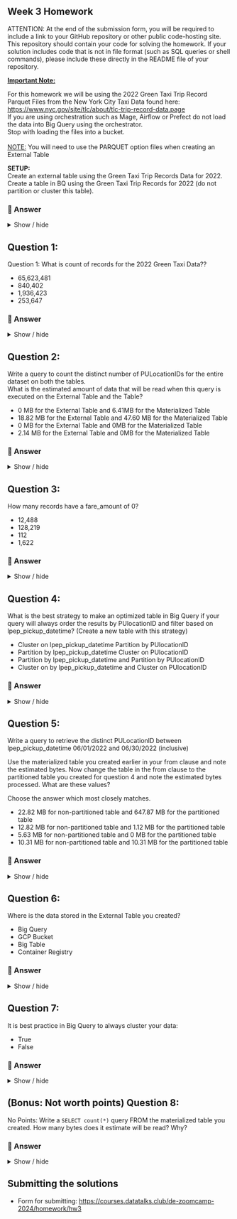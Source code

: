 ## Week 3 Homework
ATTENTION: At the end of the submission form, you will be required to include a link to your GitHub repository or other public code-hosting site. This repository should contain your code for solving the homework. If your solution includes code that is not in file format (such as SQL queries or shell commands), please include these directly in the README file of your repository.

<b><u>Important Note:</b></u> <p> For this homework we will be using the 2022 Green Taxi Trip Record Parquet Files from the New York
City Taxi Data found here: </br> https://www.nyc.gov/site/tlc/about/tlc-trip-record-data.page </br>
If you are using orchestration such as Mage, Airflow or Prefect do not load the data into Big Query using the orchestrator.</br>
Stop with loading the files into a bucket. </br></br>
<u>NOTE:</u> You will need to use the PARQUET option files when creating an External Table</br>

<b>SETUP:</b></br>
Create an external table using the Green Taxi Trip Records Data for 2022. </br>
Create a table in BQ using the Green Taxi Trip Records for 2022 (do not partition or cluster this table). </br>
</p>

### 🔵 Answer

<details>
    <summary>Show / hide</summary>

I had trouble getting Mage to load the Parquet files into GCS, so I modified the script provided by DE Zoomcamp and [used it](https://github.com/cenviity/data-engineering-zoomcamp-2024/blob/homework-module-3/03-data-warehouse/web_to_gcs.py) to accomplish the file loading instead.

The external table was then created with [this DDL statement](https://github.com/cenviity/data-engineering-zoomcamp-2024/blob/homework-module-3/03-data-warehouse/bigquery_queries.sql#L1-L6). The materialised table was created with [this DDL statement](https://github.com/cenviity/data-engineering-zoomcamp-2024/blob/homework-module-3/03-data-warehouse/bigquery_queries.sql#L8-L12).

**Update 2024-02-17:**

I have managed to write a [`dlt` pipeline](https://github.com/cenviity/data-engineering-zoomcamp-2024/blob/main/03-data-warehouse/green-taxi-trips-2022-dlt/) to load the Parquet files into GCS now.
</details>

## Question 1:
Question 1: What is count of records for the 2022 Green Taxi Data??
- 65,623,481
- 840,402
- 1,936,423
- 253,647

### 🔵 Answer

<details>
    <summary>Show / hide</summary>

The answer is **840,402**. See [this SQL query](https://github.com/cenviity/data-engineering-zoomcamp-2024/blob/homework-module-3/03-data-warehouse/bigquery_queries.sql#L14-L19). The number of rows can also be seen in the BigQuery table metadata:

![](screenshots/materialised_table_number_of_rows.png "Number of rows shown in materialised table's metadata")
</details>

## Question 2:
Write a query to count the distinct number of PULocationIDs for the entire dataset on both the tables.</br>
What is the estimated amount of data that will be read when this query is executed on the External Table and the Table?

- 0 MB for the External Table and 6.41MB for the Materialized Table
- 18.82 MB for the External Table and 47.60 MB for the Materialized Table
- 0 MB for the External Table and 0MB for the Materialized Table
- 2.14 MB for the External Table and 0MB for the Materialized Table


### 🔵 Answer

<details>
    <summary>Show / hide</summary>

The answer is **0 MB for the External Table and 6.41MB for the Materialized Table**. See [these two SQL queries](https://github.com/cenviity/data-engineering-zoomcamp-2024/blob/homework-module-3/03-data-warehouse/bigquery_queries.sql#L21-L28).
</details>

## Question 3:
How many records have a fare_amount of 0?
- 12,488
- 128,219
- 112
- 1,622

### 🔵 Answer

<details>
    <summary>Show / hide</summary>

The answer is **1,622**. See [this SQL query](https://github.com/cenviity/data-engineering-zoomcamp-2024/blob/homework-module-3/03-data-warehouse/bigquery_queries.sql#L30-L36).
</details>

## Question 4:
What is the best strategy to make an optimized table in Big Query if your query will always order the results by PUlocationID and filter based on lpep_pickup_datetime? (Create a new table with this strategy)
- Cluster on lpep_pickup_datetime Partition by PUlocationID
- Partition by lpep_pickup_datetime  Cluster on PUlocationID
- Partition by lpep_pickup_datetime and Partition by PUlocationID
- Cluster on by lpep_pickup_datetime and Cluster on PUlocationID

### 🔵 Answer

<details>
    <summary>Show / hide</summary>

The answer is **Partition by lpep_pickup_datetime and Cluster on PUlocationID**. See [this DDL SQL statement](https://github.com/cenviity/data-engineering-zoomcamp-2024/blob/homework-module-3/03-data-warehouse/bigquery_queries.sql#L38-L44). Partitioning the data means we only need to inspect the particular partitions containing the values filtered for `lpep_pickup_datetime` rather than the entire table every time. Clustering the data means records with the same `PULocationID` will already be adjacent to each other, speeding up queries that require the data to be sorted.
</details>

## Question 5:
Write a query to retrieve the distinct PULocationID between lpep_pickup_datetime
06/01/2022 and 06/30/2022 (inclusive)</br>

Use the materialized table you created earlier in your from clause and note the estimated bytes. Now change the table in the from clause to the partitioned table you created for question 4 and note the estimated bytes processed. What are these values? </br>

Choose the answer which most closely matches.</br>

- 22.82 MB for non-partitioned table and 647.87 MB for the partitioned table
- 12.82 MB for non-partitioned table and 1.12 MB for the partitioned table
- 5.63 MB for non-partitioned table and 0 MB for the partitioned table
- 10.31 MB for non-partitioned table and 10.31 MB for the partitioned table


### 🔵 Answer

<details>
    <summary>Show / hide</summary>

The answer is **12.82 MB for non-partitioned table and 1.12 MB for the partitioned table**. See [these two SQL queries](https://github.com/cenviity/data-engineering-zoomcamp-2024/blob/homework-module-3/03-data-warehouse/bigquery_queries.sql#L46-L55).
</details>

## Question 6:
Where is the data stored in the External Table you created?

- Big Query
- GCP Bucket
- Big Table
- Container Registry


### 🔵 Answer

<details>
    <summary>Show / hide</summary>

The answer is **GCP Bucket**. This is where we loaded the Parquet files to – also described in the BigQuery table metadata:

![](screenshots/external_table_source_uri.png "Source URI shown in external table's metadata")
</details>

## Question 7:
It is best practice in Big Query to always cluster your data:
- True
- False


### 🔵 Answer

<details>
    <summary>Show / hide</summary>

The answer is **False**. As mentioned in the [slides for this module](https://docs.google.com/presentation/d/1a3ZoBAXFk8-EhUsd7rAZd-5p_HpltkzSeujjRGB2TAI/edit#slide=id.g10c8bcef47f_0_9), with smaller datasets (fewer than 1 GB), clustering may not be an effective optimisation.
</details>

## (Bonus: Not worth points) Question 8:
No Points: Write a `SELECT count(*)` query FROM the materialized table you created. How many bytes does it estimate will be read? Why?


### 🔵 Answer

<details>
    <summary>Show / hide</summary>

The answer is **0 B**. See [this SQL query](https://github.com/cenviity/data-engineering-zoomcamp-2024/blob/homework-module-3/03-data-warehouse/bigquery_queries.sql#L57-L60), which is identical to the one for Q1, so the results of the query have been cached and the query does not need to be rerun this time to return the same results.
</details>

## Submitting the solutions

* Form for submitting: https://courses.datatalks.club/de-zoomcamp-2024/homework/hw3
